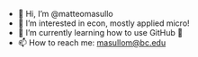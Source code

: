 - 👋 Hi, I’m @matteomasullo
- 👀 I’m interested in econ, mostly applied micro!
- 🌱 I’m currently learning how to use GitHub 🤣
- 📫 How to reach me: masullom@bc.edu

<!---
matteomasullo/matteomasullo is a ✨ special ✨ repository because its `README.md` (this file) appears on your GitHub profile.
You can click the Preview link to take a look at your changes.
--->
